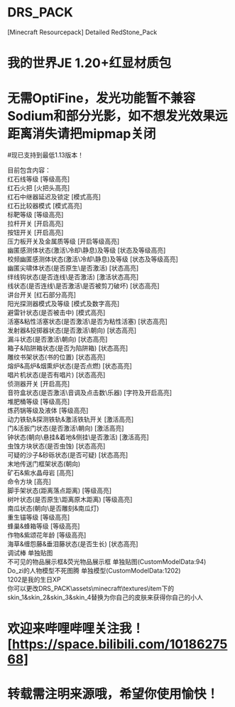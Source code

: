 # DRS_PACK
[Minecraft Resourcepack] Detailed RedStone_Pack
# 我的世界JE 1.20+红显材质包

# 无需OptiFine，发光功能暂不兼容Sodium和部分光影，如不想发光效果远距离消失请把mipmap关闭
#现已支持到最低1.13版本！

目前包含内容：  
红石线等级 [等级高亮]  
红石火把 [火把头高亮]  
红石中继器延迟及锁定 [模式高亮]  
红石比较器模式 [模式高亮]  
标靶等级 [等级高亮]  
拉杆开关 [开启高亮]  
按钮开关 [开启高亮]  
压力板开关及金属质等级 [开启等级高亮]  
幽匿感测体状态(激活\冷却\静息)及等级 [状态及等级高亮]  
校频幽匿感测体状态(激活\冷却\静息)及等级 [状态及等级高亮]  
幽匿尖啸体状态(是否原生\是否激活) [状态高亮]  
绊线钩状态(是否连线\是否激活) [激活状态高亮]  
线状态(是否连线\是否激活\是否被剪刀破坏) [状态高亮]  
讲台开关 [红石部分高亮]  
阳光探测器模式及等级 [模式及数字高亮]  
避雷针状态(是否被击中) [模式高亮]  
活塞&粘性活塞状态(是否激活\是否为粘性活塞) [状态高亮]  
发射器&投掷器状态(是否激活\朝向) [状态高亮]  
漏斗状态(是否激活\朝向) [状态高亮]  
箱子&陷阱箱状态(是否为陷阱箱) [状态高亮]  
雕纹书架状态(书的位置) [状态高亮]  
熔炉&高炉&烟熏炉状态(是否点燃) [状态高亮]  
唱片机状态(是否有唱片) [状态高亮]  
侦测器开关 [开启高亮]  
音符盒状态(是否激活\音调及点击数\乐器) [字符及开启高亮]  
堆肥桶等级 [等级高亮]  
炼药锅等级及液体 [等级高亮]  
动力铁轨&探测铁轨&激活铁轨开关 [激活高亮]  
门&活扳门状态(是否激活\朝向) [激活高亮]  
钟状态(朝向\悬挂&着地&侧挂\是否激活) [激活高亮]  
虫蚀方块状态(是否虫蚀) [状态高亮]  
可疑的沙子&砂砾状态(是否可疑) [状态高亮]  
末地传送门框架状态(朝向)  
矿石&紫水晶母岩 [高亮]  
命令方块 [高亮]  
脚手架状态(距离落点距离) [等级高亮]  
树叶状态(是否原生\距离原木距离) [等级高亮]  
南瓜状态(朝向\是否雕刻&南瓜灯)  
重生锚等级 [等级高亮]  
蜂巢&蜂箱等级 [等级高亮]  
作物&紫颂花年龄 [等级高亮]  
海草&缠怨藤&垂泪藤状态(是否生长) [状态高亮]  
调试棒 单独贴图  
不可见的物品展示框&荧光物品展示框 单独贴图(CustomModelData:94)  
Do_zi的人物模型不死图腾 单独模型(CustomModelData:1202)  
1202是我的生日XP  
你可以更改DRS_PACK\assets\minecraft\textures\item下的skin_1&skin_2&skin_3&skin_4替换为你自己的皮肤来获得你自己的小人

# 欢迎来哔哩哔哩关注我！[https://space.bilibili.com/1018627568]
# 转载需注明来源哦，希望你使用愉快！
